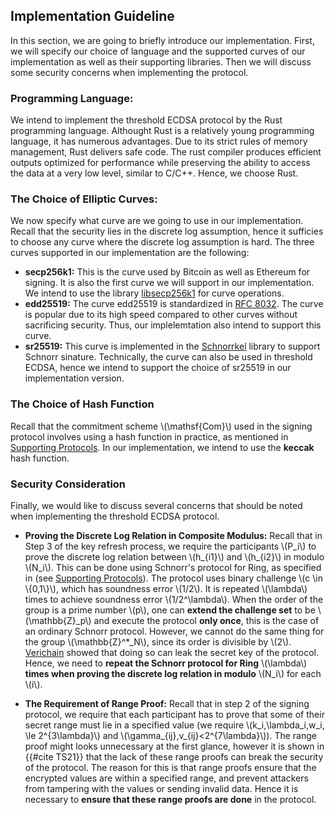 ##  Implementation Guideline
In this section, we are going to briefly introduce our implementation. First, we will specify our choice of language and the supported curves of our implementation as well as their supporting libraries. Then we will discuss 
some security concerns when implementing the protocol.

### Programming Language:
We intend to implement the threshold ECDSA protocol by the Rust programming language. Althought Rust is a relatively young programming language, it has numerous advantages. Due to its strict rules of memory management, Rust delivers safe code. The rust compiler produces efficient outputs optimized for performance while preserving the ability to access the data at a very low level, similar to C/C++. Hence, we choose Rust.

### The Choice of Elliptic Curves:

We now specify what curve are we going to use in our implementation. Recall that the security lies in the discrete log assumption, hence it sufficies to choose any curve where the discrete log assumption is hard. The three curves supported in our implementation are the following:
 - **secp256k1:** This is the curve used by Bitcoin as well as Ethereum for signing. It is also the first curve we will support in our implementation. We intend to use the library [libsecp256k1](https://github.com/paritytech/libsecp256k1) for curve operations.
 - **edd25519:** The curve edd25519 is standardized in [RFC 8032](https://datatracker.ietf.org/doc/html/rfc8032). The curve is popular due to its high speed compared to other curves without sacrificing security. Thus, our implelemtation also intend to support this curve.
 - **sr25519:** This curve is implemented in the [Schnorrkel](https://github.com/w3f/schnorrkel) library to support Schnorr sinature. Technically, the curve can also be used in threshold ECDSA, hence we intend to support the choice of sr25519 in our implementation version.

### The Choice of Hash Function

Recall that the commitment scheme \\(\mathsf{Com}\\) used in the signing protocol involves using a hash function in practice, as mentioned in [Supporting Protocols](./supporting-algorithms.md). In our implementation, we intend to use the **keccak** hash function.


### Security Consideration

Finally, we would like to discuss several concerns that should be noted when implementing the threshold ECDSA protocol. 

- **Proving the Discrete Log Relation in Composite Modulus:** Recall that in Step 3 of the key refresh process, we require the participants \\(P_i\\) to prove the discrete log relation between \\(h_{i1}\\) and \\(h_{i2}\\) in modulo \\(N_i\\). This can be done using Schnorr's protocol for Ring, as specified in (see [Supporting Protocols](../threshold-ecdsa-construction/actual-construction/supporting-algorithms.md)). The protocol uses binary challenge \\(c \in \\{0,1\\}\\), which has soundness error \\(1/2\\). It is repeated \\(\lambda\\) times to achieve soundness error \\(1/2^\lambda\\). When the order of the group is a prime number \\(p\\), one can **extend the challenge set** to be \\(\mathbb{Z}_p\\) and execute the protocol **only once**, this is the case of an ordinary Schnorr protocol. However, we cannot do the same thing for the group \\(\mathbb{Z}^*_N\\), since its order is divisible by \\(2\\). [Verichain](https://www.verichains.io/tsshock/) showed that doing so can leak the secret key of the protocol. Hence, we need to **repeat the Schnorr protocol for Ring** \\(\lambda\\) **times when proving the discrete log relation in modulo** \\(N_i\\) for each \\(i\\).

- **The Requirement of Range Proof:** Recall that in step 2 of the signing protocol, we require that each participant has to prove that some of their secret range must lie in a specified value (we require \\(k_i,\lambda_i,w_i, \le 2^{3\lambda}\\) and \\(\gamma_{ij},v_{ij}<2^{7\lambda}\\)). The range proof might looks unnecessary at the first glance, however it is shown in {{#cite TS21}} that the lack of these range proofs can break the security of the protocol. The reason for this is that range proofs ensure that the encrypted values are within a specified range, and prevent attackers from tampering with the values or sending invalid data. Hence it is necessary to **ensure that these range proofs are done** in the protocol.

